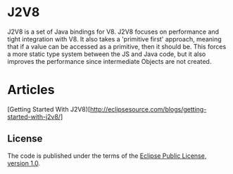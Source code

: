 J2V8
====

J2V8 is a set of Java bindings for V8. J2V8 focuses on performance and tight integration with V8. It also takes a 'primitive first' approach, meaning that if a value can be accessed as a primitive, then it should be. This forces a more static type system between the JS and Java code, but it also improves the performance since intermediate Objects are not created.

Articles
========
[Getting Started With J2V8)[http://eclipsesource.com/blogs/getting-started-with-j2v8/]
## License
The code is published under the terms of the [Eclipse Public License, version 1.0](http://www.eclipse.org/legal/epl-v10.html).

